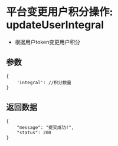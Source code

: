 # 平台变更用户积分操作: updateUserIntegral
-  根据用户token变更用户积分

## 参数

    {
        'integral': //积分数量
    }  

## 返回数据

    {
        "message": "提交成功!",
        "status": 200
    }
